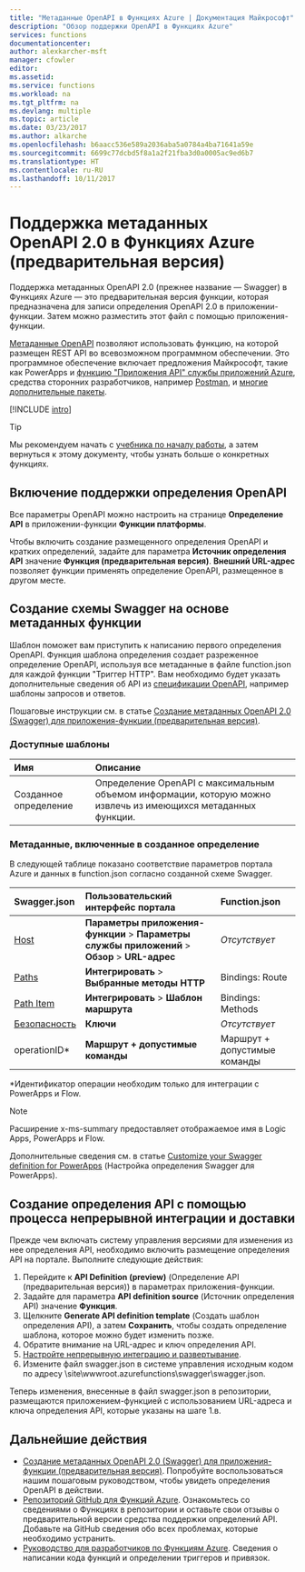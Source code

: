 ```yaml
---
title: "Метаданные OpenAPI в Функциях Azure | Документация Майкрософт"
description: "Обзор поддержки OpenAPI в Функциях Azure"
services: functions
documentationcenter: 
author: alexkarcher-msft
manager: cfowler
editor: 
ms.assetid: 
ms.service: functions
ms.workload: na
ms.tgt_pltfrm: na
ms.devlang: multiple
ms.topic: article
ms.date: 03/23/2017
ms.author: alkarche
ms.openlocfilehash: b6aacc536e589a2036aba5a0784a4ba71641a59e
ms.sourcegitcommit: 6699c77dcbd5f8a1a2f21fba3d0a0005ac9ed6b7
ms.translationtype: HT
ms.contentlocale: ru-RU
ms.lasthandoff: 10/11/2017
---
```

# <a name="openapi-20-metadata-support-in-azure-functions-preview"></a>Поддержка метаданных OpenAPI 2.0 в Функциях Azure (предварительная версия)
Поддержка метаданных OpenAPI 2.0 (прежнее название — Swagger) в Функциях Azure — это предварительная версия функции, которая предназначена для записи определения OpenAPI 2.0 в приложении-функции. Затем можно разместить этот файл с помощью приложения-функции.

[Метаданные OpenAPI](http://swagger.io/) позволяют использовать функцию, на которой размещен REST API во всевозможном программном обеспечении. Это программное обеспечение включает предложения Майкрософт, такие как PowerApps и [функцию "Приложения API" службы приложений Azure](../app-service/app-service-web-overview.md), средства сторонних разработчиков, например [Postman](https://www.getpostman.com/docs/importing_swagger), и [многие дополнительные пакеты](http://swagger.io/tools/).

[!INCLUDE [intro](../../includes/functions-bindings-intro.md)]

>[!TIP]
>Мы рекомендуем начать с [учебника по началу работы](./functions-api-definition-getting-started.md), а затем вернуться к этому документу, чтобы узнать больше о конкретных функциях.

## <a name="enable"></a>Включение поддержки определения OpenAPI
Все параметры OpenAPI можно настроить на странице **Определение API** в приложении-функции **Функции платформы**.

Чтобы включить создание размещенного определения OpenAPI и кратких определений, задайте для параметра **Источник определения API** значение **Функция (предварительная версия)**. **Внешний URL-адрес** позволяет функции применять определение OpenAPI, размещенное в другом месте.

## <a name="generate-definition"></a>Создание схемы Swagger на основе метаданных функции
Шаблон поможет вам приступить к написанию первого определения OpenAPI. Функция шаблона определения создает разреженное определение OpenAPI, используя все метаданные в файле function.json для каждой функции "Триггер HTTP". Вам необходимо будет указать дополнительные сведения об API из [спецификации OpenAPI](http://swagger.io/specification/), например шаблоны запросов и ответов.

Пошаговые инструкции см. в статье [Создание метаданных OpenAPI 2.0 (Swagger) для приложения-функции (предварительная версия)](./functions-api-definition-getting-started.md).

### <a name="templates"></a>Доступные шаблоны

|Имя| Описание |
|:-----|:-----|
|Созданное определение|Определение OpenAPI с максимальным объемом информации, которую можно извлечь из имеющихся метаданных функции.|

### <a name="quickstart-details"></a>Метаданные, включенные в созданное определение

В следующей таблице показано соответствие параметров портала Azure и данных в function.json согласно созданной схеме Swagger.

|Swagger.json|Пользовательский интерфейс портала|Function.json|
|:----|:-----|:-----|
|[Host](http://swagger.io/specification/#fixed-fields-15)|**Параметры приложения-функции** > **Параметры службы приложений** > **Обзор** > **URL-адрес**|*Отсутствует*
|[Paths](http://swagger.io/specification/#paths-object-29)|**Интегрировать** > **Выбранные методы HTTP**|Bindings: Route
|[Path Item](http://swagger.io/specification/#path-item-object-32)|**Интегрировать** > **Шаблон маршрута**|Bindings: Methods
|[Безопасность](http://swagger.io/specification/#security-scheme-object-112)|**Ключи**|*Отсутствует*|
|operationID*|**Маршрут + допустимые команды**|Маршрут + допустимые команды|

\*Идентификатор операции необходим только для интеграции с PowerApps и Flow.
> [!NOTE]
> Расширение x-ms-summary предоставляет отображаемое имя в Logic Apps, PowerApps и Flow.
>
> Дополнительные сведения см. в статье [Customize your Swagger definition for PowerApps](https://powerapps.microsoft.com/tutorials/customapi-how-to-swagger/) (Настройка определения Swagger для PowerApps).

## <a name="CICD"></a>Создание определения API с помощью процесса непрерывной интеграции и доставки

 Прежде чем включать систему управления версиями для изменения из нее определения API, необходимо включить размещение определения API на портале. Выполните следующие действия:

1. Перейдите к **API Definition (preview)** (Определение API (предварительная версия)) в параметрах приложения-функции.
  1. Задайте для параметра **API definition source** (Источник определения API) значение **Функция**.
  1. Щелкните **Generate API definition template** (Создать шаблон определения API), а затем **Сохранить**, чтобы создать определение шаблона, которое можно будет изменить позже.
  1. Обратите внимание на URL-адрес и ключ определения API.
1. [Настройте непрерывную интеграцию и развертывание](https://docs.microsoft.com/azure/azure-functions/functions-continuous-deployment#continuous-deployment-requirements).
2. Измените файл swagger.json в системе управления исходным кодом по адресу \site\wwwroot\.azurefunctions\swagger\swagger.json.

Теперь изменения, внесенные в файл swagger.json в репозитории, размещаются приложением-функцией с использованием URL-адреса и ключа определения API, которые указаны на шаге 1.в.

## <a name="next-steps"></a>Дальнейшие действия
* [Создание метаданных OpenAPI 2.0 (Swagger) для приложения-функции (предварительная версия)](functions-api-definition-getting-started.md). Попробуйте воспользоваться нашим пошаговым руководством, чтобы увидеть определения OpenAPI в действии.
* [Репозиторий GitHub для Функций Azure](https://github.com/Azure/Azure-Functions/). Ознакомьтесь со сведениями о Функциях в репозитории и оставьте свои отзывы о предварительной версии средства поддержки определений API. Добавьте на GitHub сведения обо всех проблемах, которые необходимо устранить.
* [Руководство для разработчиков по Функциям Azure](functions-reference.md). Сведения о написании кода функций и определении триггеров и привязок.
